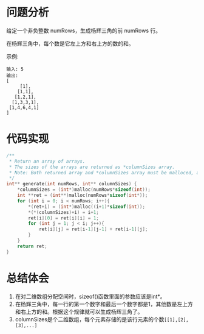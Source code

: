 # 问题分析
给定一个非负整数 numRows，生成杨辉三角的前 numRows 行。

在杨辉三角中，每个数是它左上方和右上方的数的和。

示例:

	输入: 5
	输出:
	[
	     [1],
	    [1,1],
	   [1,2,1],
	  [1,3,3,1],
	 [1,4,6,4,1]
	]
# 代码实现
```C
/**
 * Return an array of arrays.
 * The sizes of the arrays are returned as *columnSizes array.
 * Note: Both returned array and *columnSizes array must be malloced, assume caller calls free().
 */
int** generate(int numRows, int** columnSizes) {
    *columnSizes = (int*)malloc(numRows*sizeof(int));
    int **ret = (int**)malloc(numRows*sizeof(int*));
    for (int i = 0; i < numRows; i++){
        *(ret+i) = (int*)malloc((i+1)*sizeof(int));
        *(*(columnSizes)+i) = i+1;
        ret[i][0] = ret[i][i] = 1;
        for (int j = 1; j < i; j++){
            ret[i][j] = ret[i-1][j-1] + ret[i-1][j];
        }
    }
    return ret;
}
```
# 总结体会
1. 在对二维数组分配空间时，sizeof()函数里面的参数应该是int*。
2. 在杨辉三角中，每一行的第一个数字和最后一个数字都是1，其他数是左上方和右上方的和。根据这个规律就可以生成杨辉三角了。
3. columnSizes是个二维数组，每个元素存储的是该行元素的个数```[[1],[2],[3],...]```